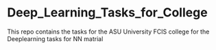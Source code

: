 # Deep_Learning_Tasks_for_College
This repo contains the tasks for the ASU University FCIS college for the Deeplearning tasks for NN matrial 
